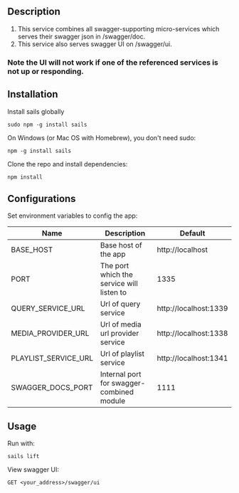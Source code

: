 ## Description

1. This service combines all swagger-supporting micro-services which
serves their swagger json in /swagger/doc.
2. This service also serves swagger UI on /swagger/ui.

### Note the UI will not work if one of the referenced services is not up or responding.

## Installation
Install sails globally
```
sudo npm -g install sails
```
On Windows (or Mac OS with Homebrew), you don't need sudo:
```
npm -g install sails
```

Clone the repo and install dependencies:
```
npm install
```

## Configurations
Set environment variables to config the app:

| Name                        | Description                                  | Default               |
|-----------------------------|----------------------------------------------|-----------------------|
| BASE_HOST                   | Base host of the app                         | http://localhost      | 
| PORT                        | The port which the service will listen to    | 1335                  |
| QUERY_SERVICE_URL           | Url of query service                         | http://localhost:1339 |
| MEDIA_PROVIDER_URL          | Url of media url provider service            | http://localhost:1338 |
| PLAYLIST_SERVICE_URL        | Url of playlist service                      | http://localhost:1341 |
| SWAGGER_DOCS_PORT           | Internal port for swagger-combined module    | 1111                  |

## Usage
Run with:
```
sails lift
```

View swagger UI:
```
GET <your_address>/swagger/ui
```
